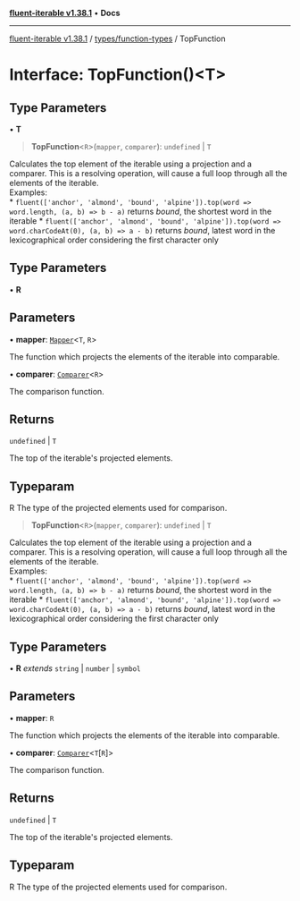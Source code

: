 [**fluent-iterable v1.38.1**](../../../README.md) • **Docs**

***

[fluent-iterable v1.38.1](../../../README.md) / [types/function-types](../README.md) / TopFunction

# Interface: TopFunction()\<T\>

## Type Parameters

• **T**

> **TopFunction**\<`R`\>(`mapper`, `comparer`): `undefined` \| `T`

Calculates the top element of the iterable using a projection and a comparer. This is a resolving operation, will cause a full loop through all the elements of the iterable.<br>
  Examples:<br>
    * `fluent(['anchor', 'almond', 'bound', 'alpine']).top(word => word.length, (a, b) => b - a)` returns *bound*, the shortest word in the iterable
    * `fluent(['anchor', 'almond', 'bound', 'alpine']).top(word => word.charCodeAt(0), (a, b) => a - b)` returns *bound*, latest word in the lexicographical order considering the first character only

## Type Parameters

• **R**

## Parameters

• **mapper**: [`Mapper`](../../../index/interfaces/Mapper.md)\<`T`, `R`\>

The function which projects the elements of the iterable into comparable.

• **comparer**: [`Comparer`](../../../index/interfaces/Comparer.md)\<`R`\>

The comparison function.

## Returns

`undefined` \| `T`

The top of the iterable's projected elements.

## Typeparam

R The type of the projected elements used for comparison.

> **TopFunction**\<`R`\>(`mapper`, `comparer`): `undefined` \| `T`

Calculates the top element of the iterable using a projection and a comparer. This is a resolving operation, will cause a full loop through all the elements of the iterable.<br>
  Examples:<br>
    * `fluent(['anchor', 'almond', 'bound', 'alpine']).top(word => word.length, (a, b) => b - a)` returns *bound*, the shortest word in the iterable
    * `fluent(['anchor', 'almond', 'bound', 'alpine']).top(word => word.charCodeAt(0), (a, b) => a - b)` returns *bound*, latest word in the lexicographical order considering the first character only

## Type Parameters

• **R** *extends* `string` \| `number` \| `symbol`

## Parameters

• **mapper**: `R`

The function which projects the elements of the iterable into comparable.

• **comparer**: [`Comparer`](../../../index/interfaces/Comparer.md)\<`T`\[`R`\]\>

The comparison function.

## Returns

`undefined` \| `T`

The top of the iterable's projected elements.

## Typeparam

R The type of the projected elements used for comparison.

